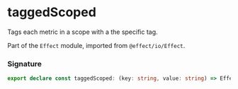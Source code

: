 # taggedScoped

Tags each metric in a scope with a the specific tag.

Part of the `Effect` module, imported from `@effect/io/Effect`.

### Signature

```typescript
export declare const taggedScoped: (key: string, value: string) => Effect<Scope.Scope, never, void>
```
